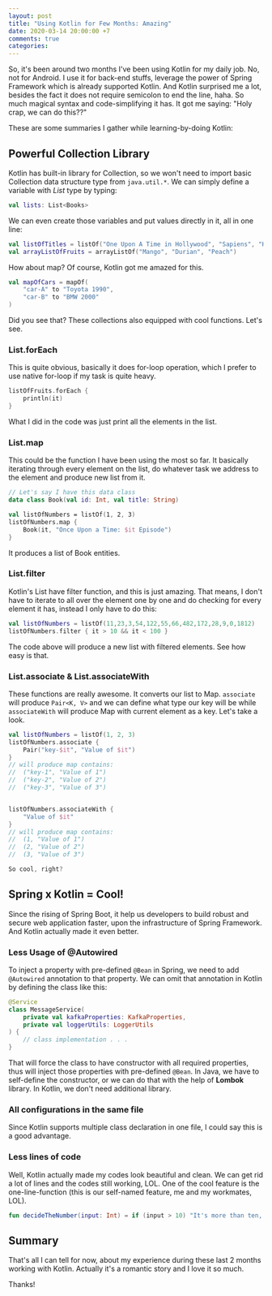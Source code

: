 ```yaml
---
layout: post
title: "Using Kotlin for Few Months: Amazing"
date: 2020-03-14 20:00:00 +7
comments: true
categories:
---
```


So, it's been around two months I've been using Kotlin for my daily job. No, not for Android. I use it for back-end stuffs, leverage the power of Spring Framework which is already supported Kotlin. And Kotlin surprised me a lot, besides the fact it does not require semicolon to end the line, haha. So much magical syntax and code-simplifying it has. It got me saying: "Holy crap, we can do this??"

These are some summaries I gather while learning-by-doing Kotlin:

## Powerful Collection Library

Kotlin has built-in library for Collection, so we won't need to import basic Collection data structure type from `java.util.*`. We can simply define a variable with *List* type by typing:

```kotlin
val lists: List<Books>
```

We can even create those variables and put values directly in it, all in one line:

```kotlin
val listOfTitles = listOf("One Upon A Time in Hollywood", "Sapiens", "Homo Deus")
val arrayListOfFruits = arrayListOf("Mango", "Durian", "Peach")
```

How about map? Of course, Kotlin got me amazed for this.

```kotlin
val mapOfCars = mapOf(
	"car-A" to "Toyota 1990",
	"car-B" to "BMW 2000"
)
```

Did you see that? These collections also equipped with cool functions. Let's see.

### List.forEach

This is quite obvious, basically it does for-loop operation, which I prefer to use native for-loop if my task is quite heavy.

```kotlin
listOfFruits.forEach {
	println(it)
}

```

What I did in the code was just print all the elements in the list.

### List.map

This could be the function I have been using the most so far. It basically iterating through every element on the list, do whatever task we address to the element and produce new list from it.

```kotlin
// Let's say I have this data class
data class Book(val id: Int, val title: String)

val listOfNumbers = listOf(1, 2, 3)
listOfNumbers.map {
	Book(it, "Once Upon a Time: $it Episode")
}
```

It produces a list of Book entities.

### List.filter

Kotlin's List have filter function, and this is just amazing. That means, I don't have to iterate to all over the element one by one and do checking for every element it has, instead I only have to do this:

```kotlin
val listOfNumbers = listOf(11,23,3,54,122,55,66,482,172,28,9,0,1812)
listOfNumbers.filter { it > 10 && it < 100 }
```

The code above will produce a new list with filtered elements. See how easy is that.

### List.associate & List.associateWith

These functions are really awesome. It converts our list to Map. `associate` will produce `Pair<K, V>` and we can define what type our key will be while `associateWith` will produce Map with current element as a key. Let's take a look.

```kotlin
val listOfNumbers = listOf(1, 2, 3)
listOfNumbers.associate {
	Pair("key-$it", "Value of $it")
}
// will produce map contains:
//	("key-1", "Value of 1")
//	("key-2", "Value of 2")
//	("key-3", "Value of 3")


listOfNumbers.associateWith {
	"Value of $it"
}
// will produce map contains:
//	(1, "Value of 1")
//	(2, "Value of 2")
//	(3, "Value of 3")

So cool, right?
```

## Spring x Kotlin = Cool!

Since the rising of Spring Boot, it help us developers to build robust and secure web application faster, upon the infrastructure of Spring Framework. And Kotlin actually made it even better.

### Less Usage of @Autowired

To inject a property with pre-defined `@Bean` in Spring, we need to add `@Autowired` annotation to that property. We can omit that annotation in Kotlin by defining the class like this:

```kotlin
@Service
class MessageService(
	private val kafkaProperties: KafkaProperties,
	private val loggerUtils: LoggerUtils
) {
	// class implementation . . .	
}
```

That will force the class to have constructor with all required properties, thus will inject those properties with pre-defined `@Bean`. In Java, we have to self-define the constructor, or we can do that with the help of **Lombok** library. In Kotlin, we don't need additional library.

### All configurations in the same file

Since Kotlin supports multiple class declaration in one file, I could say this is a good advantage.

### Less lines of code

Well, Kotlin actually made my codes look beautiful and clean. We can get rid a lot of lines and the codes still working, LOL. One of the cool feature is the one-line-function (this is our self-named feature, me and my workmates, LOL).

```kotlin
fun decideTheNumber(input: Int) = if (input > 10) "It's more than ten, dude" else "Hmm, can you give me more?"
```

## Summary

That's all I can tell for now, about my experience during these last 2 months working with Kotlin. Actually it's a romantic story and I love it so much. 

Thanks!